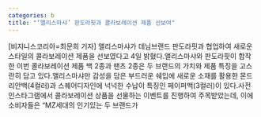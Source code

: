 ```yaml
---
categories: b
title: "‘앨리스마샤’ 판도라핏과 콜라보레이션 제품 선보여"
---
```

[비지니스코리아=최문희 기자] 앨리스마샤가 데님브랜드 판도라핏과 협업하여 새로운 스타일의 콜라보레이션 제품을 선보였다고 4일 밝혔다.앨리스마샤와 판도라핏이 합작한 이번 콜라보레이션 제품 백 2종과 팬츠 2종은 두 브랜드의 가치와 제품 특징을 고스란히 담고 있다.앨리스마샤만 감성을 담은 부드러운 쉐입에 새로운 소재를 활용한 몬드리안백(4컬러)과 스퀘어디자인에 넉넉한 수납이 특징인 페이퍼백(3컬러)이 있다.사전 인스타그램에서 콜라보레이션 상품을 선물하는 이벤트를 진행하여 주목받았는데, 이에 소비자들은 “MZ세대의 인기있는 두 브랜드가